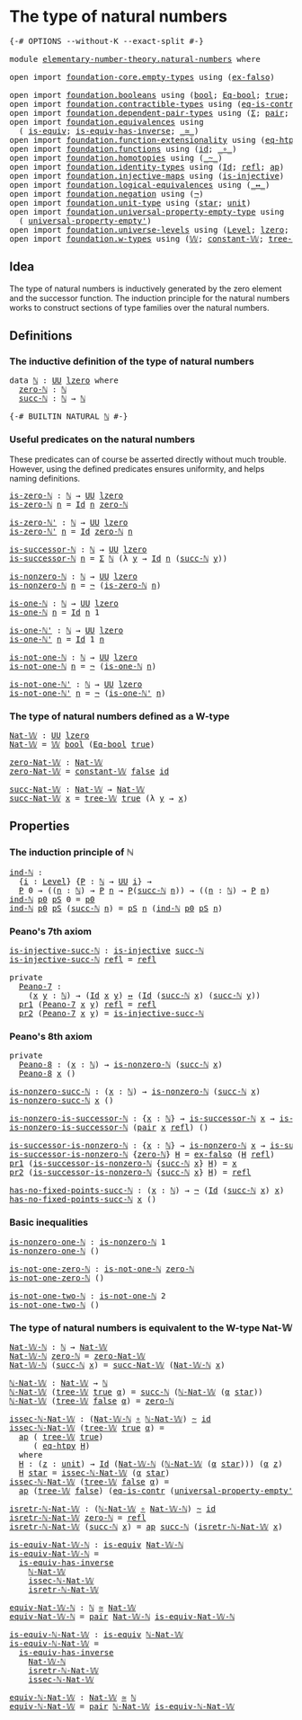 # The type of natural numbers

<pre class="Agda"><a id="40" class="Symbol">{-#</a> <a id="44" class="Keyword">OPTIONS</a> <a id="52" class="Pragma">--without-K</a> <a id="64" class="Pragma">--exact-split</a> <a id="78" class="Symbol">#-}</a>

<a id="83" class="Keyword">module</a> <a id="90" href="elementary-number-theory.natural-numbers.html" class="Module">elementary-number-theory.natural-numbers</a> <a id="131" class="Keyword">where</a>

<a id="138" class="Keyword">open</a> <a id="143" class="Keyword">import</a> <a id="150" href="foundation-core.empty-types.html" class="Module">foundation-core.empty-types</a> <a id="178" class="Keyword">using</a> <a id="184" class="Symbol">(</a><a id="185" href="foundation-core.empty-types.html#1147" class="Function">ex-falso</a><a id="193" class="Symbol">)</a>

<a id="196" class="Keyword">open</a> <a id="201" class="Keyword">import</a> <a id="208" href="foundation.booleans.html" class="Module">foundation.booleans</a> <a id="228" class="Keyword">using</a> <a id="234" class="Symbol">(</a><a id="235" href="foundation.booleans.html#1074" class="Datatype">bool</a><a id="239" class="Symbol">;</a> <a id="241" href="foundation.booleans.html#1242" class="Function">Eq-bool</a><a id="248" class="Symbol">;</a> <a id="250" href="foundation.booleans.html#1098" class="InductiveConstructor">true</a><a id="254" class="Symbol">;</a> <a id="256" href="foundation.booleans.html#1103" class="InductiveConstructor">false</a><a id="261" class="Symbol">)</a>
<a id="263" class="Keyword">open</a> <a id="268" class="Keyword">import</a> <a id="275" href="foundation.contractible-types.html" class="Module">foundation.contractible-types</a> <a id="305" class="Keyword">using</a> <a id="311" class="Symbol">(</a><a id="312" href="foundation-core.contractible-types.html#1299" class="Function">eq-is-contr</a><a id="323" class="Symbol">)</a>
<a id="325" class="Keyword">open</a> <a id="330" class="Keyword">import</a> <a id="337" href="foundation.dependent-pair-types.html" class="Module">foundation.dependent-pair-types</a> <a id="369" class="Keyword">using</a> <a id="375" class="Symbol">(</a><a id="376" href="foundation-core.dependent-pair-types.html#502" class="Record">Σ</a><a id="377" class="Symbol">;</a> <a id="379" href="foundation-core.dependent-pair-types.html#575" class="InductiveConstructor">pair</a><a id="383" class="Symbol">;</a> <a id="385" href="foundation-core.dependent-pair-types.html#592" class="Field">pr1</a><a id="388" class="Symbol">;</a> <a id="390" href="foundation-core.dependent-pair-types.html#604" class="Field">pr2</a><a id="393" class="Symbol">)</a>
<a id="395" class="Keyword">open</a> <a id="400" class="Keyword">import</a> <a id="407" href="foundation.equivalences.html" class="Module">foundation.equivalences</a> <a id="431" class="Keyword">using</a>
  <a id="439" class="Symbol">(</a> <a id="441" href="foundation-core.equivalences.html#1542" class="Function">is-equiv</a><a id="449" class="Symbol">;</a> <a id="451" href="foundation-core.equivalences.html#2999" class="Function">is-equiv-has-inverse</a><a id="471" class="Symbol">;</a> <a id="473" href="foundation-core.equivalences.html#1607" class="Function Operator">_≃_</a><a id="476" class="Symbol">)</a>
<a id="478" class="Keyword">open</a> <a id="483" class="Keyword">import</a> <a id="490" href="foundation.function-extensionality.html" class="Module">foundation.function-extensionality</a> <a id="525" class="Keyword">using</a> <a id="531" class="Symbol">(</a><a id="532" href="foundation-core.function-extensionality.html#1464" class="Function">eq-htpy</a><a id="539" class="Symbol">)</a>
<a id="541" class="Keyword">open</a> <a id="546" class="Keyword">import</a> <a id="553" href="foundation.functions.html" class="Module">foundation.functions</a> <a id="574" class="Keyword">using</a> <a id="580" class="Symbol">(</a><a id="581" href="foundation-core.functions.html#309" class="Function">id</a><a id="583" class="Symbol">;</a> <a id="585" href="foundation-core.functions.html#407" class="Function Operator">_∘_</a><a id="588" class="Symbol">)</a>
<a id="590" class="Keyword">open</a> <a id="595" class="Keyword">import</a> <a id="602" href="foundation.homotopies.html" class="Module">foundation.homotopies</a> <a id="624" class="Keyword">using</a> <a id="630" class="Symbol">(</a><a id="631" href="foundation-core.homotopies.html#545" class="Function Operator">_~_</a><a id="634" class="Symbol">)</a>
<a id="636" class="Keyword">open</a> <a id="641" class="Keyword">import</a> <a id="648" href="foundation.identity-types.html" class="Module">foundation.identity-types</a> <a id="674" class="Keyword">using</a> <a id="680" class="Symbol">(</a><a id="681" href="foundation-core.identity-types.html#641" class="Datatype">Id</a><a id="683" class="Symbol">;</a> <a id="685" href="foundation-core.identity-types.html#694" class="InductiveConstructor">refl</a><a id="689" class="Symbol">;</a> <a id="691" href="foundation-core.identity-types.html#2853" class="Function">ap</a><a id="693" class="Symbol">)</a>
<a id="695" class="Keyword">open</a> <a id="700" class="Keyword">import</a> <a id="707" href="foundation.injective-maps.html" class="Module">foundation.injective-maps</a> <a id="733" class="Keyword">using</a> <a id="739" class="Symbol">(</a><a id="740" href="foundation.injective-maps.html#1295" class="Function">is-injective</a><a id="752" class="Symbol">)</a>
<a id="754" class="Keyword">open</a> <a id="759" class="Keyword">import</a> <a id="766" href="foundation.logical-equivalences.html" class="Module">foundation.logical-equivalences</a> <a id="798" class="Keyword">using</a> <a id="804" class="Symbol">(</a><a id="805" href="foundation-core.logical-equivalences.html#886" class="Function Operator">_↔_</a><a id="808" class="Symbol">)</a>
<a id="810" class="Keyword">open</a> <a id="815" class="Keyword">import</a> <a id="822" href="foundation.negation.html" class="Module">foundation.negation</a> <a id="842" class="Keyword">using</a> <a id="848" class="Symbol">(</a><a id="849" href="foundation-core.negation.html#452" class="Function">¬</a><a id="850" class="Symbol">)</a>
<a id="852" class="Keyword">open</a> <a id="857" class="Keyword">import</a> <a id="864" href="foundation.unit-type.html" class="Module">foundation.unit-type</a> <a id="885" class="Keyword">using</a> <a id="891" class="Symbol">(</a><a id="892" href="foundation.unit-type.html#1099" class="InductiveConstructor">star</a><a id="896" class="Symbol">;</a> <a id="898" href="foundation.unit-type.html#1075" class="Datatype">unit</a><a id="902" class="Symbol">)</a>
<a id="904" class="Keyword">open</a> <a id="909" class="Keyword">import</a> <a id="916" href="foundation.universal-property-empty-type.html" class="Module">foundation.universal-property-empty-type</a> <a id="957" class="Keyword">using</a>
  <a id="965" class="Symbol">(</a> <a id="967" href="foundation.universal-property-empty-type.html#2511" class="Function">universal-property-empty&#39;</a><a id="992" class="Symbol">)</a>
<a id="994" class="Keyword">open</a> <a id="999" class="Keyword">import</a> <a id="1006" href="foundation.universe-levels.html" class="Module">foundation.universe-levels</a> <a id="1033" class="Keyword">using</a> <a id="1039" class="Symbol">(</a><a id="1040" href="Agda.Primitive.html#597" class="Postulate">Level</a><a id="1045" class="Symbol">;</a> <a id="1047" href="Agda.Primitive.html#764" class="Primitive">lzero</a><a id="1052" class="Symbol">;</a> <a id="1054" href="foundation-core.universe-levels.html#222" class="Primitive">UU</a><a id="1056" class="Symbol">)</a>
<a id="1058" class="Keyword">open</a> <a id="1063" class="Keyword">import</a> <a id="1070" href="foundation.w-types.html" class="Module">foundation.w-types</a> <a id="1089" class="Keyword">using</a> <a id="1095" class="Symbol">(</a><a id="1096" href="foundation.w-types.html#2315" class="Datatype">𝕎</a><a id="1097" class="Symbol">;</a> <a id="1099" href="foundation.w-types.html#2926" class="Function">constant-𝕎</a><a id="1109" class="Symbol">;</a> <a id="1111" href="foundation.w-types.html#2384" class="InductiveConstructor">tree-𝕎</a><a id="1117" class="Symbol">)</a>
</pre>
## Idea

The type of natural numbers is inductively generated by the zero element and the successor function. The induction principle for the natural numbers works to construct sections of type families over the natural numbers.

## Definitions

### The inductive definition of the type of natural numbers

<pre class="Agda"><a id="1439" class="Keyword">data</a> <a id="ℕ"></a><a id="1444" href="elementary-number-theory.natural-numbers.html#1444" class="Datatype">ℕ</a> <a id="1446" class="Symbol">:</a> <a id="1448" href="foundation-core.universe-levels.html#222" class="Primitive">UU</a> <a id="1451" href="Agda.Primitive.html#764" class="Primitive">lzero</a> <a id="1457" class="Keyword">where</a>
  <a id="ℕ.zero-ℕ"></a><a id="1465" href="elementary-number-theory.natural-numbers.html#1465" class="InductiveConstructor">zero-ℕ</a> <a id="1472" class="Symbol">:</a> <a id="1474" href="elementary-number-theory.natural-numbers.html#1444" class="Datatype">ℕ</a>
  <a id="ℕ.succ-ℕ"></a><a id="1478" href="elementary-number-theory.natural-numbers.html#1478" class="InductiveConstructor">succ-ℕ</a> <a id="1485" class="Symbol">:</a> <a id="1487" href="elementary-number-theory.natural-numbers.html#1444" class="Datatype">ℕ</a> <a id="1489" class="Symbol">→</a> <a id="1491" href="elementary-number-theory.natural-numbers.html#1444" class="Datatype">ℕ</a>

<a id="1494" class="Symbol">{-#</a> <a id="1498" class="Keyword">BUILTIN</a> <a id="1506" class="Keyword">NATURAL</a> <a id="1514" href="elementary-number-theory.natural-numbers.html#1444" class="Datatype">ℕ</a> <a id="1516" class="Symbol">#-}</a>
</pre>
### Useful predicates on the natural numbers

These predicates can of course be asserted directly without much trouble. However, using the defined predicates ensures uniformity, and helps naming definitions.

<pre class="Agda"><a id="is-zero-ℕ"></a><a id="1742" href="elementary-number-theory.natural-numbers.html#1742" class="Function">is-zero-ℕ</a> <a id="1752" class="Symbol">:</a> <a id="1754" href="elementary-number-theory.natural-numbers.html#1444" class="Datatype">ℕ</a> <a id="1756" class="Symbol">→</a> <a id="1758" href="foundation-core.universe-levels.html#222" class="Primitive">UU</a> <a id="1761" href="Agda.Primitive.html#764" class="Primitive">lzero</a>
<a id="1767" href="elementary-number-theory.natural-numbers.html#1742" class="Function">is-zero-ℕ</a> <a id="1777" href="elementary-number-theory.natural-numbers.html#1777" class="Bound">n</a> <a id="1779" class="Symbol">=</a> <a id="1781" href="foundation-core.identity-types.html#641" class="Datatype">Id</a> <a id="1784" href="elementary-number-theory.natural-numbers.html#1777" class="Bound">n</a> <a id="1786" href="elementary-number-theory.natural-numbers.html#1465" class="InductiveConstructor">zero-ℕ</a>

<a id="is-zero-ℕ&#39;"></a><a id="1794" href="elementary-number-theory.natural-numbers.html#1794" class="Function">is-zero-ℕ&#39;</a> <a id="1805" class="Symbol">:</a> <a id="1807" href="elementary-number-theory.natural-numbers.html#1444" class="Datatype">ℕ</a> <a id="1809" class="Symbol">→</a> <a id="1811" href="foundation-core.universe-levels.html#222" class="Primitive">UU</a> <a id="1814" href="Agda.Primitive.html#764" class="Primitive">lzero</a>
<a id="1820" href="elementary-number-theory.natural-numbers.html#1794" class="Function">is-zero-ℕ&#39;</a> <a id="1831" href="elementary-number-theory.natural-numbers.html#1831" class="Bound">n</a> <a id="1833" class="Symbol">=</a> <a id="1835" href="foundation-core.identity-types.html#641" class="Datatype">Id</a> <a id="1838" href="elementary-number-theory.natural-numbers.html#1465" class="InductiveConstructor">zero-ℕ</a> <a id="1845" href="elementary-number-theory.natural-numbers.html#1831" class="Bound">n</a>

<a id="is-successor-ℕ"></a><a id="1848" href="elementary-number-theory.natural-numbers.html#1848" class="Function">is-successor-ℕ</a> <a id="1863" class="Symbol">:</a> <a id="1865" href="elementary-number-theory.natural-numbers.html#1444" class="Datatype">ℕ</a> <a id="1867" class="Symbol">→</a> <a id="1869" href="foundation-core.universe-levels.html#222" class="Primitive">UU</a> <a id="1872" href="Agda.Primitive.html#764" class="Primitive">lzero</a>
<a id="1878" href="elementary-number-theory.natural-numbers.html#1848" class="Function">is-successor-ℕ</a> <a id="1893" href="elementary-number-theory.natural-numbers.html#1893" class="Bound">n</a> <a id="1895" class="Symbol">=</a> <a id="1897" href="foundation-core.dependent-pair-types.html#502" class="Record">Σ</a> <a id="1899" href="elementary-number-theory.natural-numbers.html#1444" class="Datatype">ℕ</a> <a id="1901" class="Symbol">(λ</a> <a id="1904" href="elementary-number-theory.natural-numbers.html#1904" class="Bound">y</a> <a id="1906" class="Symbol">→</a> <a id="1908" href="foundation-core.identity-types.html#641" class="Datatype">Id</a> <a id="1911" href="elementary-number-theory.natural-numbers.html#1893" class="Bound">n</a> <a id="1913" class="Symbol">(</a><a id="1914" href="elementary-number-theory.natural-numbers.html#1478" class="InductiveConstructor">succ-ℕ</a> <a id="1921" href="elementary-number-theory.natural-numbers.html#1904" class="Bound">y</a><a id="1922" class="Symbol">))</a>

<a id="is-nonzero-ℕ"></a><a id="1926" href="elementary-number-theory.natural-numbers.html#1926" class="Function">is-nonzero-ℕ</a> <a id="1939" class="Symbol">:</a> <a id="1941" href="elementary-number-theory.natural-numbers.html#1444" class="Datatype">ℕ</a> <a id="1943" class="Symbol">→</a> <a id="1945" href="foundation-core.universe-levels.html#222" class="Primitive">UU</a> <a id="1948" href="Agda.Primitive.html#764" class="Primitive">lzero</a>
<a id="1954" href="elementary-number-theory.natural-numbers.html#1926" class="Function">is-nonzero-ℕ</a> <a id="1967" href="elementary-number-theory.natural-numbers.html#1967" class="Bound">n</a> <a id="1969" class="Symbol">=</a> <a id="1971" href="foundation-core.negation.html#452" class="Function">¬</a> <a id="1973" class="Symbol">(</a><a id="1974" href="elementary-number-theory.natural-numbers.html#1742" class="Function">is-zero-ℕ</a> <a id="1984" href="elementary-number-theory.natural-numbers.html#1967" class="Bound">n</a><a id="1985" class="Symbol">)</a>

<a id="is-one-ℕ"></a><a id="1988" href="elementary-number-theory.natural-numbers.html#1988" class="Function">is-one-ℕ</a> <a id="1997" class="Symbol">:</a> <a id="1999" href="elementary-number-theory.natural-numbers.html#1444" class="Datatype">ℕ</a> <a id="2001" class="Symbol">→</a> <a id="2003" href="foundation-core.universe-levels.html#222" class="Primitive">UU</a> <a id="2006" href="Agda.Primitive.html#764" class="Primitive">lzero</a>
<a id="2012" href="elementary-number-theory.natural-numbers.html#1988" class="Function">is-one-ℕ</a> <a id="2021" href="elementary-number-theory.natural-numbers.html#2021" class="Bound">n</a> <a id="2023" class="Symbol">=</a> <a id="2025" href="foundation-core.identity-types.html#641" class="Datatype">Id</a> <a id="2028" href="elementary-number-theory.natural-numbers.html#2021" class="Bound">n</a> <a id="2030" class="Number">1</a>

<a id="is-one-ℕ&#39;"></a><a id="2033" href="elementary-number-theory.natural-numbers.html#2033" class="Function">is-one-ℕ&#39;</a> <a id="2043" class="Symbol">:</a> <a id="2045" href="elementary-number-theory.natural-numbers.html#1444" class="Datatype">ℕ</a> <a id="2047" class="Symbol">→</a> <a id="2049" href="foundation-core.universe-levels.html#222" class="Primitive">UU</a> <a id="2052" href="Agda.Primitive.html#764" class="Primitive">lzero</a>
<a id="2058" href="elementary-number-theory.natural-numbers.html#2033" class="Function">is-one-ℕ&#39;</a> <a id="2068" href="elementary-number-theory.natural-numbers.html#2068" class="Bound">n</a> <a id="2070" class="Symbol">=</a> <a id="2072" href="foundation-core.identity-types.html#641" class="Datatype">Id</a> <a id="2075" class="Number">1</a> <a id="2077" href="elementary-number-theory.natural-numbers.html#2068" class="Bound">n</a>

<a id="is-not-one-ℕ"></a><a id="2080" href="elementary-number-theory.natural-numbers.html#2080" class="Function">is-not-one-ℕ</a> <a id="2093" class="Symbol">:</a> <a id="2095" href="elementary-number-theory.natural-numbers.html#1444" class="Datatype">ℕ</a> <a id="2097" class="Symbol">→</a> <a id="2099" href="foundation-core.universe-levels.html#222" class="Primitive">UU</a> <a id="2102" href="Agda.Primitive.html#764" class="Primitive">lzero</a>
<a id="2108" href="elementary-number-theory.natural-numbers.html#2080" class="Function">is-not-one-ℕ</a> <a id="2121" href="elementary-number-theory.natural-numbers.html#2121" class="Bound">n</a> <a id="2123" class="Symbol">=</a> <a id="2125" href="foundation-core.negation.html#452" class="Function">¬</a> <a id="2127" class="Symbol">(</a><a id="2128" href="elementary-number-theory.natural-numbers.html#1988" class="Function">is-one-ℕ</a> <a id="2137" href="elementary-number-theory.natural-numbers.html#2121" class="Bound">n</a><a id="2138" class="Symbol">)</a>

<a id="is-not-one-ℕ&#39;"></a><a id="2141" href="elementary-number-theory.natural-numbers.html#2141" class="Function">is-not-one-ℕ&#39;</a> <a id="2155" class="Symbol">:</a> <a id="2157" href="elementary-number-theory.natural-numbers.html#1444" class="Datatype">ℕ</a> <a id="2159" class="Symbol">→</a> <a id="2161" href="foundation-core.universe-levels.html#222" class="Primitive">UU</a> <a id="2164" href="Agda.Primitive.html#764" class="Primitive">lzero</a>
<a id="2170" href="elementary-number-theory.natural-numbers.html#2141" class="Function">is-not-one-ℕ&#39;</a> <a id="2184" href="elementary-number-theory.natural-numbers.html#2184" class="Bound">n</a> <a id="2186" class="Symbol">=</a> <a id="2188" href="foundation-core.negation.html#452" class="Function">¬</a> <a id="2190" class="Symbol">(</a><a id="2191" href="elementary-number-theory.natural-numbers.html#2033" class="Function">is-one-ℕ&#39;</a> <a id="2201" href="elementary-number-theory.natural-numbers.html#2184" class="Bound">n</a><a id="2202" class="Symbol">)</a>
</pre>
### The type of natural numbers defined as a W-type

<pre class="Agda"><a id="Nat-𝕎"></a><a id="2270" href="elementary-number-theory.natural-numbers.html#2270" class="Function">Nat-𝕎</a> <a id="2276" class="Symbol">:</a> <a id="2278" href="foundation-core.universe-levels.html#222" class="Primitive">UU</a> <a id="2281" href="Agda.Primitive.html#764" class="Primitive">lzero</a>
<a id="2287" href="elementary-number-theory.natural-numbers.html#2270" class="Function">Nat-𝕎</a> <a id="2293" class="Symbol">=</a> <a id="2295" href="foundation.w-types.html#2315" class="Datatype">𝕎</a> <a id="2297" href="foundation.booleans.html#1074" class="Datatype">bool</a> <a id="2302" class="Symbol">(</a><a id="2303" href="foundation.booleans.html#1242" class="Function">Eq-bool</a> <a id="2311" href="foundation.booleans.html#1098" class="InductiveConstructor">true</a><a id="2315" class="Symbol">)</a>

<a id="zero-Nat-𝕎"></a><a id="2318" href="elementary-number-theory.natural-numbers.html#2318" class="Function">zero-Nat-𝕎</a> <a id="2329" class="Symbol">:</a> <a id="2331" href="elementary-number-theory.natural-numbers.html#2270" class="Function">Nat-𝕎</a>
<a id="2337" href="elementary-number-theory.natural-numbers.html#2318" class="Function">zero-Nat-𝕎</a> <a id="2348" class="Symbol">=</a> <a id="2350" href="foundation.w-types.html#2926" class="Function">constant-𝕎</a> <a id="2361" href="foundation.booleans.html#1103" class="InductiveConstructor">false</a> <a id="2367" href="foundation-core.functions.html#309" class="Function">id</a>

<a id="succ-Nat-𝕎"></a><a id="2371" href="elementary-number-theory.natural-numbers.html#2371" class="Function">succ-Nat-𝕎</a> <a id="2382" class="Symbol">:</a> <a id="2384" href="elementary-number-theory.natural-numbers.html#2270" class="Function">Nat-𝕎</a> <a id="2390" class="Symbol">→</a> <a id="2392" href="elementary-number-theory.natural-numbers.html#2270" class="Function">Nat-𝕎</a>
<a id="2398" href="elementary-number-theory.natural-numbers.html#2371" class="Function">succ-Nat-𝕎</a> <a id="2409" href="elementary-number-theory.natural-numbers.html#2409" class="Bound">x</a> <a id="2411" class="Symbol">=</a> <a id="2413" href="foundation.w-types.html#2384" class="InductiveConstructor">tree-𝕎</a> <a id="2420" href="foundation.booleans.html#1098" class="InductiveConstructor">true</a> <a id="2425" class="Symbol">(λ</a> <a id="2428" href="elementary-number-theory.natural-numbers.html#2428" class="Bound">y</a> <a id="2430" class="Symbol">→</a> <a id="2432" href="elementary-number-theory.natural-numbers.html#2409" class="Bound">x</a><a id="2433" class="Symbol">)</a>
</pre>
## Properties

### The induction principle of ℕ

<pre class="Agda"><a id="ind-ℕ"></a><a id="2497" href="elementary-number-theory.natural-numbers.html#2497" class="Function">ind-ℕ</a> <a id="2503" class="Symbol">:</a>
  <a id="2507" class="Symbol">{</a><a id="2508" href="elementary-number-theory.natural-numbers.html#2508" class="Bound">i</a> <a id="2510" class="Symbol">:</a> <a id="2512" href="Agda.Primitive.html#597" class="Postulate">Level</a><a id="2517" class="Symbol">}</a> <a id="2519" class="Symbol">{</a><a id="2520" href="elementary-number-theory.natural-numbers.html#2520" class="Bound">P</a> <a id="2522" class="Symbol">:</a> <a id="2524" href="elementary-number-theory.natural-numbers.html#1444" class="Datatype">ℕ</a> <a id="2526" class="Symbol">→</a> <a id="2528" href="foundation-core.universe-levels.html#222" class="Primitive">UU</a> <a id="2531" href="elementary-number-theory.natural-numbers.html#2508" class="Bound">i</a><a id="2532" class="Symbol">}</a> <a id="2534" class="Symbol">→</a>
  <a id="2538" href="elementary-number-theory.natural-numbers.html#2520" class="Bound">P</a> <a id="2540" class="Number">0</a> <a id="2542" class="Symbol">→</a> <a id="2544" class="Symbol">((</a><a id="2546" href="elementary-number-theory.natural-numbers.html#2546" class="Bound">n</a> <a id="2548" class="Symbol">:</a> <a id="2550" href="elementary-number-theory.natural-numbers.html#1444" class="Datatype">ℕ</a><a id="2551" class="Symbol">)</a> <a id="2553" class="Symbol">→</a> <a id="2555" href="elementary-number-theory.natural-numbers.html#2520" class="Bound">P</a> <a id="2557" href="elementary-number-theory.natural-numbers.html#2546" class="Bound">n</a> <a id="2559" class="Symbol">→</a> <a id="2561" href="elementary-number-theory.natural-numbers.html#2520" class="Bound">P</a><a id="2562" class="Symbol">(</a><a id="2563" href="elementary-number-theory.natural-numbers.html#1478" class="InductiveConstructor">succ-ℕ</a> <a id="2570" href="elementary-number-theory.natural-numbers.html#2546" class="Bound">n</a><a id="2571" class="Symbol">))</a> <a id="2574" class="Symbol">→</a> <a id="2576" class="Symbol">((</a><a id="2578" href="elementary-number-theory.natural-numbers.html#2578" class="Bound">n</a> <a id="2580" class="Symbol">:</a> <a id="2582" href="elementary-number-theory.natural-numbers.html#1444" class="Datatype">ℕ</a><a id="2583" class="Symbol">)</a> <a id="2585" class="Symbol">→</a> <a id="2587" href="elementary-number-theory.natural-numbers.html#2520" class="Bound">P</a> <a id="2589" href="elementary-number-theory.natural-numbers.html#2578" class="Bound">n</a><a id="2590" class="Symbol">)</a>
<a id="2592" href="elementary-number-theory.natural-numbers.html#2497" class="Function">ind-ℕ</a> <a id="2598" href="elementary-number-theory.natural-numbers.html#2598" class="Bound">p0</a> <a id="2601" href="elementary-number-theory.natural-numbers.html#2601" class="Bound">pS</a> <a id="2604" class="Number">0</a> <a id="2606" class="Symbol">=</a> <a id="2608" href="elementary-number-theory.natural-numbers.html#2598" class="Bound">p0</a>
<a id="2611" href="elementary-number-theory.natural-numbers.html#2497" class="Function">ind-ℕ</a> <a id="2617" href="elementary-number-theory.natural-numbers.html#2617" class="Bound">p0</a> <a id="2620" href="elementary-number-theory.natural-numbers.html#2620" class="Bound">pS</a> <a id="2623" class="Symbol">(</a><a id="2624" href="elementary-number-theory.natural-numbers.html#1478" class="InductiveConstructor">succ-ℕ</a> <a id="2631" href="elementary-number-theory.natural-numbers.html#2631" class="Bound">n</a><a id="2632" class="Symbol">)</a> <a id="2634" class="Symbol">=</a> <a id="2636" href="elementary-number-theory.natural-numbers.html#2620" class="Bound">pS</a> <a id="2639" href="elementary-number-theory.natural-numbers.html#2631" class="Bound">n</a> <a id="2641" class="Symbol">(</a><a id="2642" href="elementary-number-theory.natural-numbers.html#2497" class="Function">ind-ℕ</a> <a id="2648" href="elementary-number-theory.natural-numbers.html#2617" class="Bound">p0</a> <a id="2651" href="elementary-number-theory.natural-numbers.html#2620" class="Bound">pS</a> <a id="2654" href="elementary-number-theory.natural-numbers.html#2631" class="Bound">n</a><a id="2655" class="Symbol">)</a>
</pre>
### Peano's 7th axiom

<pre class="Agda"><a id="is-injective-succ-ℕ"></a><a id="2693" href="elementary-number-theory.natural-numbers.html#2693" class="Function">is-injective-succ-ℕ</a> <a id="2713" class="Symbol">:</a> <a id="2715" href="foundation.injective-maps.html#1295" class="Function">is-injective</a> <a id="2728" href="elementary-number-theory.natural-numbers.html#1478" class="InductiveConstructor">succ-ℕ</a>
<a id="2735" href="elementary-number-theory.natural-numbers.html#2693" class="Function">is-injective-succ-ℕ</a> <a id="2755" href="foundation-core.identity-types.html#694" class="InductiveConstructor">refl</a> <a id="2760" class="Symbol">=</a> <a id="2762" href="foundation-core.identity-types.html#694" class="InductiveConstructor">refl</a>

<a id="2768" class="Keyword">private</a>
  <a id="Peano-7"></a><a id="2778" href="elementary-number-theory.natural-numbers.html#2778" class="Function">Peano-7</a> <a id="2786" class="Symbol">:</a>
    <a id="2792" class="Symbol">(</a><a id="2793" href="elementary-number-theory.natural-numbers.html#2793" class="Bound">x</a> <a id="2795" href="elementary-number-theory.natural-numbers.html#2795" class="Bound">y</a> <a id="2797" class="Symbol">:</a> <a id="2799" href="elementary-number-theory.natural-numbers.html#1444" class="Datatype">ℕ</a><a id="2800" class="Symbol">)</a> <a id="2802" class="Symbol">→</a> <a id="2804" class="Symbol">(</a><a id="2805" href="foundation-core.identity-types.html#641" class="Datatype">Id</a> <a id="2808" href="elementary-number-theory.natural-numbers.html#2793" class="Bound">x</a> <a id="2810" href="elementary-number-theory.natural-numbers.html#2795" class="Bound">y</a><a id="2811" class="Symbol">)</a> <a id="2813" href="foundation-core.logical-equivalences.html#886" class="Function Operator">↔</a> <a id="2815" class="Symbol">(</a><a id="2816" href="foundation-core.identity-types.html#641" class="Datatype">Id</a> <a id="2819" class="Symbol">(</a><a id="2820" href="elementary-number-theory.natural-numbers.html#1478" class="InductiveConstructor">succ-ℕ</a> <a id="2827" href="elementary-number-theory.natural-numbers.html#2793" class="Bound">x</a><a id="2828" class="Symbol">)</a> <a id="2830" class="Symbol">(</a><a id="2831" href="elementary-number-theory.natural-numbers.html#1478" class="InductiveConstructor">succ-ℕ</a> <a id="2838" href="elementary-number-theory.natural-numbers.html#2795" class="Bound">y</a><a id="2839" class="Symbol">))</a>
  <a id="2844" href="foundation-core.dependent-pair-types.html#592" class="Field">pr1</a> <a id="2848" class="Symbol">(</a><a id="2849" href="elementary-number-theory.natural-numbers.html#2778" class="Function">Peano-7</a> <a id="2857" href="elementary-number-theory.natural-numbers.html#2857" class="Bound">x</a> <a id="2859" href="elementary-number-theory.natural-numbers.html#2859" class="Bound">y</a><a id="2860" class="Symbol">)</a> <a id="2862" href="foundation-core.identity-types.html#694" class="InductiveConstructor">refl</a> <a id="2867" class="Symbol">=</a> <a id="2869" href="foundation-core.identity-types.html#694" class="InductiveConstructor">refl</a>
  <a id="2876" href="foundation-core.dependent-pair-types.html#604" class="Field">pr2</a> <a id="2880" class="Symbol">(</a><a id="2881" href="elementary-number-theory.natural-numbers.html#2778" class="Function">Peano-7</a> <a id="2889" href="elementary-number-theory.natural-numbers.html#2889" class="Bound">x</a> <a id="2891" href="elementary-number-theory.natural-numbers.html#2891" class="Bound">y</a><a id="2892" class="Symbol">)</a> <a id="2894" class="Symbol">=</a> <a id="2896" href="elementary-number-theory.natural-numbers.html#2693" class="Function">is-injective-succ-ℕ</a>
</pre>
### Peano's 8th axiom

<pre class="Agda"><a id="2952" class="Keyword">private</a>   
  <a id="Peano-8"></a><a id="2965" href="elementary-number-theory.natural-numbers.html#2965" class="Function">Peano-8</a> <a id="2973" class="Symbol">:</a> <a id="2975" class="Symbol">(</a><a id="2976" href="elementary-number-theory.natural-numbers.html#2976" class="Bound">x</a> <a id="2978" class="Symbol">:</a> <a id="2980" href="elementary-number-theory.natural-numbers.html#1444" class="Datatype">ℕ</a><a id="2981" class="Symbol">)</a> <a id="2983" class="Symbol">→</a> <a id="2985" href="elementary-number-theory.natural-numbers.html#1926" class="Function">is-nonzero-ℕ</a> <a id="2998" class="Symbol">(</a><a id="2999" href="elementary-number-theory.natural-numbers.html#1478" class="InductiveConstructor">succ-ℕ</a> <a id="3006" href="elementary-number-theory.natural-numbers.html#2976" class="Bound">x</a><a id="3007" class="Symbol">)</a>
  <a id="3011" href="elementary-number-theory.natural-numbers.html#2965" class="Function">Peano-8</a> <a id="3019" href="elementary-number-theory.natural-numbers.html#3019" class="Bound">x</a> <a id="3021" class="Symbol">()</a>

<a id="is-nonzero-succ-ℕ"></a><a id="3025" href="elementary-number-theory.natural-numbers.html#3025" class="Function">is-nonzero-succ-ℕ</a> <a id="3043" class="Symbol">:</a> <a id="3045" class="Symbol">(</a><a id="3046" href="elementary-number-theory.natural-numbers.html#3046" class="Bound">x</a> <a id="3048" class="Symbol">:</a> <a id="3050" href="elementary-number-theory.natural-numbers.html#1444" class="Datatype">ℕ</a><a id="3051" class="Symbol">)</a> <a id="3053" class="Symbol">→</a> <a id="3055" href="elementary-number-theory.natural-numbers.html#1926" class="Function">is-nonzero-ℕ</a> <a id="3068" class="Symbol">(</a><a id="3069" href="elementary-number-theory.natural-numbers.html#1478" class="InductiveConstructor">succ-ℕ</a> <a id="3076" href="elementary-number-theory.natural-numbers.html#3046" class="Bound">x</a><a id="3077" class="Symbol">)</a>
<a id="3079" href="elementary-number-theory.natural-numbers.html#3025" class="Function">is-nonzero-succ-ℕ</a> <a id="3097" href="elementary-number-theory.natural-numbers.html#3097" class="Bound">x</a> <a id="3099" class="Symbol">()</a>

<a id="is-nonzero-is-successor-ℕ"></a><a id="3103" href="elementary-number-theory.natural-numbers.html#3103" class="Function">is-nonzero-is-successor-ℕ</a> <a id="3129" class="Symbol">:</a> <a id="3131" class="Symbol">{</a><a id="3132" href="elementary-number-theory.natural-numbers.html#3132" class="Bound">x</a> <a id="3134" class="Symbol">:</a> <a id="3136" href="elementary-number-theory.natural-numbers.html#1444" class="Datatype">ℕ</a><a id="3137" class="Symbol">}</a> <a id="3139" class="Symbol">→</a> <a id="3141" href="elementary-number-theory.natural-numbers.html#1848" class="Function">is-successor-ℕ</a> <a id="3156" href="elementary-number-theory.natural-numbers.html#3132" class="Bound">x</a> <a id="3158" class="Symbol">→</a> <a id="3160" href="elementary-number-theory.natural-numbers.html#1926" class="Function">is-nonzero-ℕ</a> <a id="3173" href="elementary-number-theory.natural-numbers.html#3132" class="Bound">x</a>
<a id="3175" href="elementary-number-theory.natural-numbers.html#3103" class="Function">is-nonzero-is-successor-ℕ</a> <a id="3201" class="Symbol">(</a><a id="3202" href="foundation-core.dependent-pair-types.html#575" class="InductiveConstructor">pair</a> <a id="3207" href="elementary-number-theory.natural-numbers.html#3207" class="Bound">x</a> <a id="3209" href="foundation-core.identity-types.html#694" class="InductiveConstructor">refl</a><a id="3213" class="Symbol">)</a> <a id="3215" class="Symbol">()</a>

<a id="is-successor-is-nonzero-ℕ"></a><a id="3219" href="elementary-number-theory.natural-numbers.html#3219" class="Function">is-successor-is-nonzero-ℕ</a> <a id="3245" class="Symbol">:</a> <a id="3247" class="Symbol">{</a><a id="3248" href="elementary-number-theory.natural-numbers.html#3248" class="Bound">x</a> <a id="3250" class="Symbol">:</a> <a id="3252" href="elementary-number-theory.natural-numbers.html#1444" class="Datatype">ℕ</a><a id="3253" class="Symbol">}</a> <a id="3255" class="Symbol">→</a> <a id="3257" href="elementary-number-theory.natural-numbers.html#1926" class="Function">is-nonzero-ℕ</a> <a id="3270" href="elementary-number-theory.natural-numbers.html#3248" class="Bound">x</a> <a id="3272" class="Symbol">→</a> <a id="3274" href="elementary-number-theory.natural-numbers.html#1848" class="Function">is-successor-ℕ</a> <a id="3289" href="elementary-number-theory.natural-numbers.html#3248" class="Bound">x</a>
<a id="3291" href="elementary-number-theory.natural-numbers.html#3219" class="Function">is-successor-is-nonzero-ℕ</a> <a id="3317" class="Symbol">{</a><a id="3318" href="elementary-number-theory.natural-numbers.html#1465" class="InductiveConstructor">zero-ℕ</a><a id="3324" class="Symbol">}</a> <a id="3326" href="elementary-number-theory.natural-numbers.html#3326" class="Bound">H</a> <a id="3328" class="Symbol">=</a> <a id="3330" href="foundation-core.empty-types.html#1147" class="Function">ex-falso</a> <a id="3339" class="Symbol">(</a><a id="3340" href="elementary-number-theory.natural-numbers.html#3326" class="Bound">H</a> <a id="3342" href="foundation-core.identity-types.html#694" class="InductiveConstructor">refl</a><a id="3346" class="Symbol">)</a>
<a id="3348" href="foundation-core.dependent-pair-types.html#592" class="Field">pr1</a> <a id="3352" class="Symbol">(</a><a id="3353" href="elementary-number-theory.natural-numbers.html#3219" class="Function">is-successor-is-nonzero-ℕ</a> <a id="3379" class="Symbol">{</a><a id="3380" href="elementary-number-theory.natural-numbers.html#1478" class="InductiveConstructor">succ-ℕ</a> <a id="3387" href="elementary-number-theory.natural-numbers.html#3387" class="Bound">x</a><a id="3388" class="Symbol">}</a> <a id="3390" href="elementary-number-theory.natural-numbers.html#3390" class="Bound">H</a><a id="3391" class="Symbol">)</a> <a id="3393" class="Symbol">=</a> <a id="3395" href="elementary-number-theory.natural-numbers.html#3387" class="Bound">x</a>
<a id="3397" href="foundation-core.dependent-pair-types.html#604" class="Field">pr2</a> <a id="3401" class="Symbol">(</a><a id="3402" href="elementary-number-theory.natural-numbers.html#3219" class="Function">is-successor-is-nonzero-ℕ</a> <a id="3428" class="Symbol">{</a><a id="3429" href="elementary-number-theory.natural-numbers.html#1478" class="InductiveConstructor">succ-ℕ</a> <a id="3436" href="elementary-number-theory.natural-numbers.html#3436" class="Bound">x</a><a id="3437" class="Symbol">}</a> <a id="3439" href="elementary-number-theory.natural-numbers.html#3439" class="Bound">H</a><a id="3440" class="Symbol">)</a> <a id="3442" class="Symbol">=</a> <a id="3444" href="foundation-core.identity-types.html#694" class="InductiveConstructor">refl</a>

<a id="has-no-fixed-points-succ-ℕ"></a><a id="3450" href="elementary-number-theory.natural-numbers.html#3450" class="Function">has-no-fixed-points-succ-ℕ</a> <a id="3477" class="Symbol">:</a> <a id="3479" class="Symbol">(</a><a id="3480" href="elementary-number-theory.natural-numbers.html#3480" class="Bound">x</a> <a id="3482" class="Symbol">:</a> <a id="3484" href="elementary-number-theory.natural-numbers.html#1444" class="Datatype">ℕ</a><a id="3485" class="Symbol">)</a> <a id="3487" class="Symbol">→</a> <a id="3489" href="foundation-core.negation.html#452" class="Function">¬</a> <a id="3491" class="Symbol">(</a><a id="3492" href="foundation-core.identity-types.html#641" class="Datatype">Id</a> <a id="3495" class="Symbol">(</a><a id="3496" href="elementary-number-theory.natural-numbers.html#1478" class="InductiveConstructor">succ-ℕ</a> <a id="3503" href="elementary-number-theory.natural-numbers.html#3480" class="Bound">x</a><a id="3504" class="Symbol">)</a> <a id="3506" href="elementary-number-theory.natural-numbers.html#3480" class="Bound">x</a><a id="3507" class="Symbol">)</a>
<a id="3509" href="elementary-number-theory.natural-numbers.html#3450" class="Function">has-no-fixed-points-succ-ℕ</a> <a id="3536" href="elementary-number-theory.natural-numbers.html#3536" class="Bound">x</a> <a id="3538" class="Symbol">()</a>
</pre>
### Basic inequalities

<pre class="Agda"><a id="is-nonzero-one-ℕ"></a><a id="3578" href="elementary-number-theory.natural-numbers.html#3578" class="Function">is-nonzero-one-ℕ</a> <a id="3595" class="Symbol">:</a> <a id="3597" href="elementary-number-theory.natural-numbers.html#1926" class="Function">is-nonzero-ℕ</a> <a id="3610" class="Number">1</a>
<a id="3612" href="elementary-number-theory.natural-numbers.html#3578" class="Function">is-nonzero-one-ℕ</a> <a id="3629" class="Symbol">()</a>

<a id="is-not-one-zero-ℕ"></a><a id="3633" href="elementary-number-theory.natural-numbers.html#3633" class="Function">is-not-one-zero-ℕ</a> <a id="3651" class="Symbol">:</a> <a id="3653" href="elementary-number-theory.natural-numbers.html#2080" class="Function">is-not-one-ℕ</a> <a id="3666" href="elementary-number-theory.natural-numbers.html#1465" class="InductiveConstructor">zero-ℕ</a>
<a id="3673" href="elementary-number-theory.natural-numbers.html#3633" class="Function">is-not-one-zero-ℕ</a> <a id="3691" class="Symbol">()</a>

<a id="is-not-one-two-ℕ"></a><a id="3695" href="elementary-number-theory.natural-numbers.html#3695" class="Function">is-not-one-two-ℕ</a> <a id="3712" class="Symbol">:</a> <a id="3714" href="elementary-number-theory.natural-numbers.html#2080" class="Function">is-not-one-ℕ</a> <a id="3727" class="Number">2</a>
<a id="3729" href="elementary-number-theory.natural-numbers.html#3695" class="Function">is-not-one-two-ℕ</a> <a id="3746" class="Symbol">()</a>
</pre>
### The type of natural numbers is equivalent to the W-type Nat-𝕎

<pre class="Agda"><a id="Nat-𝕎-ℕ"></a><a id="3829" href="elementary-number-theory.natural-numbers.html#3829" class="Function">Nat-𝕎-ℕ</a> <a id="3837" class="Symbol">:</a> <a id="3839" href="elementary-number-theory.natural-numbers.html#1444" class="Datatype">ℕ</a> <a id="3841" class="Symbol">→</a> <a id="3843" href="elementary-number-theory.natural-numbers.html#2270" class="Function">Nat-𝕎</a>
<a id="3849" href="elementary-number-theory.natural-numbers.html#3829" class="Function">Nat-𝕎-ℕ</a> <a id="3857" href="elementary-number-theory.natural-numbers.html#1465" class="InductiveConstructor">zero-ℕ</a> <a id="3864" class="Symbol">=</a> <a id="3866" href="elementary-number-theory.natural-numbers.html#2318" class="Function">zero-Nat-𝕎</a>
<a id="3877" href="elementary-number-theory.natural-numbers.html#3829" class="Function">Nat-𝕎-ℕ</a> <a id="3885" class="Symbol">(</a><a id="3886" href="elementary-number-theory.natural-numbers.html#1478" class="InductiveConstructor">succ-ℕ</a> <a id="3893" href="elementary-number-theory.natural-numbers.html#3893" class="Bound">x</a><a id="3894" class="Symbol">)</a> <a id="3896" class="Symbol">=</a> <a id="3898" href="elementary-number-theory.natural-numbers.html#2371" class="Function">succ-Nat-𝕎</a> <a id="3909" class="Symbol">(</a><a id="3910" href="elementary-number-theory.natural-numbers.html#3829" class="Function">Nat-𝕎-ℕ</a> <a id="3918" href="elementary-number-theory.natural-numbers.html#3893" class="Bound">x</a><a id="3919" class="Symbol">)</a>

<a id="ℕ-Nat-𝕎"></a><a id="3922" href="elementary-number-theory.natural-numbers.html#3922" class="Function">ℕ-Nat-𝕎</a> <a id="3930" class="Symbol">:</a> <a id="3932" href="elementary-number-theory.natural-numbers.html#2270" class="Function">Nat-𝕎</a> <a id="3938" class="Symbol">→</a> <a id="3940" href="elementary-number-theory.natural-numbers.html#1444" class="Datatype">ℕ</a>
<a id="3942" href="elementary-number-theory.natural-numbers.html#3922" class="Function">ℕ-Nat-𝕎</a> <a id="3950" class="Symbol">(</a><a id="3951" href="foundation.w-types.html#2384" class="InductiveConstructor">tree-𝕎</a> <a id="3958" href="foundation.booleans.html#1098" class="InductiveConstructor">true</a> <a id="3963" href="elementary-number-theory.natural-numbers.html#3963" class="Bound">α</a><a id="3964" class="Symbol">)</a> <a id="3966" class="Symbol">=</a> <a id="3968" href="elementary-number-theory.natural-numbers.html#1478" class="InductiveConstructor">succ-ℕ</a> <a id="3975" class="Symbol">(</a><a id="3976" href="elementary-number-theory.natural-numbers.html#3922" class="Function">ℕ-Nat-𝕎</a> <a id="3984" class="Symbol">(</a><a id="3985" href="elementary-number-theory.natural-numbers.html#3963" class="Bound">α</a> <a id="3987" href="foundation.unit-type.html#1099" class="InductiveConstructor">star</a><a id="3991" class="Symbol">))</a>
<a id="3994" href="elementary-number-theory.natural-numbers.html#3922" class="Function">ℕ-Nat-𝕎</a> <a id="4002" class="Symbol">(</a><a id="4003" href="foundation.w-types.html#2384" class="InductiveConstructor">tree-𝕎</a> <a id="4010" href="foundation.booleans.html#1103" class="InductiveConstructor">false</a> <a id="4016" href="elementary-number-theory.natural-numbers.html#4016" class="Bound">α</a><a id="4017" class="Symbol">)</a> <a id="4019" class="Symbol">=</a> <a id="4021" href="elementary-number-theory.natural-numbers.html#1465" class="InductiveConstructor">zero-ℕ</a>

<a id="issec-ℕ-Nat-𝕎"></a><a id="4029" href="elementary-number-theory.natural-numbers.html#4029" class="Function">issec-ℕ-Nat-𝕎</a> <a id="4043" class="Symbol">:</a> <a id="4045" class="Symbol">(</a><a id="4046" href="elementary-number-theory.natural-numbers.html#3829" class="Function">Nat-𝕎-ℕ</a> <a id="4054" href="foundation-core.functions.html#407" class="Function Operator">∘</a> <a id="4056" href="elementary-number-theory.natural-numbers.html#3922" class="Function">ℕ-Nat-𝕎</a><a id="4063" class="Symbol">)</a> <a id="4065" href="foundation-core.homotopies.html#545" class="Function Operator">~</a> <a id="4067" href="foundation-core.functions.html#309" class="Function">id</a>
<a id="4070" href="elementary-number-theory.natural-numbers.html#4029" class="Function">issec-ℕ-Nat-𝕎</a> <a id="4084" class="Symbol">(</a><a id="4085" href="foundation.w-types.html#2384" class="InductiveConstructor">tree-𝕎</a> <a id="4092" href="foundation.booleans.html#1098" class="InductiveConstructor">true</a> <a id="4097" href="elementary-number-theory.natural-numbers.html#4097" class="Bound">α</a><a id="4098" class="Symbol">)</a> <a id="4100" class="Symbol">=</a>
  <a id="4104" href="foundation-core.identity-types.html#2853" class="Function">ap</a> <a id="4107" class="Symbol">(</a> <a id="4109" href="foundation.w-types.html#2384" class="InductiveConstructor">tree-𝕎</a> <a id="4116" href="foundation.booleans.html#1098" class="InductiveConstructor">true</a><a id="4120" class="Symbol">)</a>
     <a id="4127" class="Symbol">(</a> <a id="4129" href="foundation-core.function-extensionality.html#1464" class="Function">eq-htpy</a> <a id="4137" href="elementary-number-theory.natural-numbers.html#4150" class="Function">H</a><a id="4138" class="Symbol">)</a>
  <a id="4142" class="Keyword">where</a>
  <a id="4150" href="elementary-number-theory.natural-numbers.html#4150" class="Function">H</a> <a id="4152" class="Symbol">:</a> <a id="4154" class="Symbol">(</a><a id="4155" href="elementary-number-theory.natural-numbers.html#4155" class="Bound">z</a> <a id="4157" class="Symbol">:</a> <a id="4159" href="foundation.unit-type.html#1075" class="Datatype">unit</a><a id="4163" class="Symbol">)</a> <a id="4165" class="Symbol">→</a> <a id="4167" href="foundation-core.identity-types.html#641" class="Datatype">Id</a> <a id="4170" class="Symbol">(</a><a id="4171" href="elementary-number-theory.natural-numbers.html#3829" class="Function">Nat-𝕎-ℕ</a> <a id="4179" class="Symbol">(</a><a id="4180" href="elementary-number-theory.natural-numbers.html#3922" class="Function">ℕ-Nat-𝕎</a> <a id="4188" class="Symbol">(</a><a id="4189" href="elementary-number-theory.natural-numbers.html#4097" class="Bound">α</a> <a id="4191" href="foundation.unit-type.html#1099" class="InductiveConstructor">star</a><a id="4195" class="Symbol">)))</a> <a id="4199" class="Symbol">(</a><a id="4200" href="elementary-number-theory.natural-numbers.html#4097" class="Bound">α</a> <a id="4202" href="elementary-number-theory.natural-numbers.html#4155" class="Bound">z</a><a id="4203" class="Symbol">)</a>
  <a id="4207" href="elementary-number-theory.natural-numbers.html#4150" class="Function">H</a> <a id="4209" href="foundation.unit-type.html#1099" class="InductiveConstructor">star</a> <a id="4214" class="Symbol">=</a> <a id="4216" href="elementary-number-theory.natural-numbers.html#4029" class="Function">issec-ℕ-Nat-𝕎</a> <a id="4230" class="Symbol">(</a><a id="4231" href="elementary-number-theory.natural-numbers.html#4097" class="Bound">α</a> <a id="4233" href="foundation.unit-type.html#1099" class="InductiveConstructor">star</a><a id="4237" class="Symbol">)</a>
<a id="4239" href="elementary-number-theory.natural-numbers.html#4029" class="Function">issec-ℕ-Nat-𝕎</a> <a id="4253" class="Symbol">(</a><a id="4254" href="foundation.w-types.html#2384" class="InductiveConstructor">tree-𝕎</a> <a id="4261" href="foundation.booleans.html#1103" class="InductiveConstructor">false</a> <a id="4267" href="elementary-number-theory.natural-numbers.html#4267" class="Bound">α</a><a id="4268" class="Symbol">)</a> <a id="4270" class="Symbol">=</a>
  <a id="4274" href="foundation-core.identity-types.html#2853" class="Function">ap</a> <a id="4277" class="Symbol">(</a><a id="4278" href="foundation.w-types.html#2384" class="InductiveConstructor">tree-𝕎</a> <a id="4285" href="foundation.booleans.html#1103" class="InductiveConstructor">false</a><a id="4290" class="Symbol">)</a> <a id="4292" class="Symbol">(</a><a id="4293" href="foundation-core.contractible-types.html#1299" class="Function">eq-is-contr</a> <a id="4305" class="Symbol">(</a><a id="4306" href="foundation.universal-property-empty-type.html#2511" class="Function">universal-property-empty&#39;</a> <a id="4332" href="elementary-number-theory.natural-numbers.html#2270" class="Function">Nat-𝕎</a><a id="4337" class="Symbol">))</a>

<a id="isretr-ℕ-Nat-𝕎"></a><a id="4341" href="elementary-number-theory.natural-numbers.html#4341" class="Function">isretr-ℕ-Nat-𝕎</a> <a id="4356" class="Symbol">:</a> <a id="4358" class="Symbol">(</a><a id="4359" href="elementary-number-theory.natural-numbers.html#3922" class="Function">ℕ-Nat-𝕎</a> <a id="4367" href="foundation-core.functions.html#407" class="Function Operator">∘</a> <a id="4369" href="elementary-number-theory.natural-numbers.html#3829" class="Function">Nat-𝕎-ℕ</a><a id="4376" class="Symbol">)</a> <a id="4378" href="foundation-core.homotopies.html#545" class="Function Operator">~</a> <a id="4380" href="foundation-core.functions.html#309" class="Function">id</a>
<a id="4383" href="elementary-number-theory.natural-numbers.html#4341" class="Function">isretr-ℕ-Nat-𝕎</a> <a id="4398" href="elementary-number-theory.natural-numbers.html#1465" class="InductiveConstructor">zero-ℕ</a> <a id="4405" class="Symbol">=</a> <a id="4407" href="foundation-core.identity-types.html#694" class="InductiveConstructor">refl</a>
<a id="4412" href="elementary-number-theory.natural-numbers.html#4341" class="Function">isretr-ℕ-Nat-𝕎</a> <a id="4427" class="Symbol">(</a><a id="4428" href="elementary-number-theory.natural-numbers.html#1478" class="InductiveConstructor">succ-ℕ</a> <a id="4435" href="elementary-number-theory.natural-numbers.html#4435" class="Bound">x</a><a id="4436" class="Symbol">)</a> <a id="4438" class="Symbol">=</a> <a id="4440" href="foundation-core.identity-types.html#2853" class="Function">ap</a> <a id="4443" href="elementary-number-theory.natural-numbers.html#1478" class="InductiveConstructor">succ-ℕ</a> <a id="4450" class="Symbol">(</a><a id="4451" href="elementary-number-theory.natural-numbers.html#4341" class="Function">isretr-ℕ-Nat-𝕎</a> <a id="4466" href="elementary-number-theory.natural-numbers.html#4435" class="Bound">x</a><a id="4467" class="Symbol">)</a>

<a id="is-equiv-Nat-𝕎-ℕ"></a><a id="4470" href="elementary-number-theory.natural-numbers.html#4470" class="Function">is-equiv-Nat-𝕎-ℕ</a> <a id="4487" class="Symbol">:</a> <a id="4489" href="foundation-core.equivalences.html#1542" class="Function">is-equiv</a> <a id="4498" href="elementary-number-theory.natural-numbers.html#3829" class="Function">Nat-𝕎-ℕ</a>
<a id="4506" href="elementary-number-theory.natural-numbers.html#4470" class="Function">is-equiv-Nat-𝕎-ℕ</a> <a id="4523" class="Symbol">=</a>
  <a id="4527" href="foundation-core.equivalences.html#2999" class="Function">is-equiv-has-inverse</a>
    <a id="4552" href="elementary-number-theory.natural-numbers.html#3922" class="Function">ℕ-Nat-𝕎</a>
    <a id="4564" href="elementary-number-theory.natural-numbers.html#4029" class="Function">issec-ℕ-Nat-𝕎</a>
    <a id="4582" href="elementary-number-theory.natural-numbers.html#4341" class="Function">isretr-ℕ-Nat-𝕎</a>

<a id="equiv-Nat-𝕎-ℕ"></a><a id="4598" href="elementary-number-theory.natural-numbers.html#4598" class="Function">equiv-Nat-𝕎-ℕ</a> <a id="4612" class="Symbol">:</a> <a id="4614" href="elementary-number-theory.natural-numbers.html#1444" class="Datatype">ℕ</a> <a id="4616" href="foundation-core.equivalences.html#1607" class="Function Operator">≃</a> <a id="4618" href="elementary-number-theory.natural-numbers.html#2270" class="Function">Nat-𝕎</a>
<a id="4624" href="elementary-number-theory.natural-numbers.html#4598" class="Function">equiv-Nat-𝕎-ℕ</a> <a id="4638" class="Symbol">=</a> <a id="4640" href="foundation-core.dependent-pair-types.html#575" class="InductiveConstructor">pair</a> <a id="4645" href="elementary-number-theory.natural-numbers.html#3829" class="Function">Nat-𝕎-ℕ</a> <a id="4653" href="elementary-number-theory.natural-numbers.html#4470" class="Function">is-equiv-Nat-𝕎-ℕ</a>

<a id="is-equiv-ℕ-Nat-𝕎"></a><a id="4671" href="elementary-number-theory.natural-numbers.html#4671" class="Function">is-equiv-ℕ-Nat-𝕎</a> <a id="4688" class="Symbol">:</a> <a id="4690" href="foundation-core.equivalences.html#1542" class="Function">is-equiv</a> <a id="4699" href="elementary-number-theory.natural-numbers.html#3922" class="Function">ℕ-Nat-𝕎</a>
<a id="4707" href="elementary-number-theory.natural-numbers.html#4671" class="Function">is-equiv-ℕ-Nat-𝕎</a> <a id="4724" class="Symbol">=</a>
  <a id="4728" href="foundation-core.equivalences.html#2999" class="Function">is-equiv-has-inverse</a>
    <a id="4753" href="elementary-number-theory.natural-numbers.html#3829" class="Function">Nat-𝕎-ℕ</a>
    <a id="4765" href="elementary-number-theory.natural-numbers.html#4341" class="Function">isretr-ℕ-Nat-𝕎</a>
    <a id="4784" href="elementary-number-theory.natural-numbers.html#4029" class="Function">issec-ℕ-Nat-𝕎</a>

<a id="equiv-ℕ-Nat-𝕎"></a><a id="4799" href="elementary-number-theory.natural-numbers.html#4799" class="Function">equiv-ℕ-Nat-𝕎</a> <a id="4813" class="Symbol">:</a> <a id="4815" href="elementary-number-theory.natural-numbers.html#2270" class="Function">Nat-𝕎</a> <a id="4821" href="foundation-core.equivalences.html#1607" class="Function Operator">≃</a> <a id="4823" href="elementary-number-theory.natural-numbers.html#1444" class="Datatype">ℕ</a>
<a id="4825" href="elementary-number-theory.natural-numbers.html#4799" class="Function">equiv-ℕ-Nat-𝕎</a> <a id="4839" class="Symbol">=</a> <a id="4841" href="foundation-core.dependent-pair-types.html#575" class="InductiveConstructor">pair</a> <a id="4846" href="elementary-number-theory.natural-numbers.html#3922" class="Function">ℕ-Nat-𝕎</a> <a id="4854" href="elementary-number-theory.natural-numbers.html#4671" class="Function">is-equiv-ℕ-Nat-𝕎</a>
</pre>